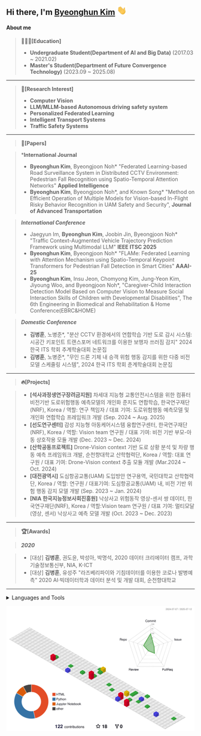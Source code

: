 <h2 align="left">Hi there, I'm <a href="https://www.linkedin.com/in/byeonghun-kim-896831279/" target="_blank" rel="noopener noreferrer">Byeonghun Kim</a> <img src="https://raw.githubusercontent.com/ABSphreak/ABSphreak/master/gifs/Hi.gif" height="25" max-width:100%/>
  
#### About me
> **👨🏼‍🎓[Education]**
> - **Undergraduate Student(Department of AI and Big Data)** (2017.03 ~ 2021.02)
> - **Master's Student(Department of Future Convergence Technology)** (2023.09 ~ 2025.08)
---
> **🔎[Research Interest]**
> - **Computer Vision**
> - **LLM/MLLM-based Autonomous driving safety system**
> - **Personalized Federated Learning**
> - **Intelligent Transport Systems**
> - **Traffic Safety Systems**
---
> **📃[Papers]**

> ***International Journal**
> - **Byeonghun Kim**, Byeongjoon Noh* "Federated Learning-based Road Surveillance System in Distributed CCTV Environment: Pedestrian Fall Recognition using Spatio-Temporal Attention Networks" **Applied Intelligence**
> - **Byeonghun Kim**, Byeongjoon Noh*, and Known Song* "Method on Efficient Operation of Multiple Models for Vision-based In-Flight Risky Behavior Recognition in UAM Safety and Security", **Journal of Advanced Transportation**

> ***International Conference***
> - Jaegyun Im, **Byeonghun Kim**, Joobin Jin, Byeongjoon Noh* "Traffic Context-Augmented Vehicle Trajectory Prediction Framework using Multimodal LLM" **IEEE ITSC 2025**
> - **Byeonghun Kim**, Byeongjoon Noh* "FLAMe: Federated Learning with Attention Mechanism using Spatio-Temporal Keypoint Transformers for Pedestrian Fall Detection in Smart Cities" **AAAI-25**
> - **Byeonghun Kim**, Insu Jeon, Chomyong Kim, Jung-Yeon Kim, Jiyoung Woo, and Byeongjoon Noh*, "Caregiver-Child Interaction Detection Model Based on Computer Vision to Measure Social Interaction Skills of Children with Developmental Disabilities", The 6th Engineering in Biomedical and Rehabilitation & Home Conference(EBRC&HOME)

> ***Domestic Conference***
> - **김병훈**, 노병준*, "분산 CCTV 환경에서의 연합학습 기반 도로 감시 시스템: 시공간 키포인트 트랜스포머 네트워크를 이용한 보행자 쓰러짐 감지" 2024 한국 ITS 학회 추계학술대회 논문집
> - **김병훈**, 노병준*, "무인 드론 기체 내 승객 위험 행동 감지를 위한 다중 비전 모델 스케줄링 시스템", 2024 한국 ITS 학회 춘계학술대회 논문집
---
> **🔥[Projects]**

> - **[석사과정생연구장려금지원]** 차세대 지능형 교통안전시스템을 위한 컴퓨터 비전기반 도로위험행동 예측모델의 개인화 준지도 연합학습, 한국연구재단(NRF), Korea / 역할: 연구 책임자 / 대표 기여: 도로위험행동 예측모델 및 개인화 연합학습 프레임워크 개발 (Sep. 2024 ~ Aug. 2025)
> - **[선도연구센터]** 감성 지능형 아동케어시스템 융합연구센터, 한국연구재단(NRF), Korea / 역할: Vision team 연구원 / 대표 기여: 비전 기반 부모-아동 상호작용 모듈 개발 (Dec. 2023 ~ Dec. 2024)
> - **[산학공동프로젝트]** Drone-Vision context 기반 도로 상황 분석 및 차량 행동 예측 프레임워크 개발, 순천향대학교 산학협력단, Korea / 역할: 대표 연구원 / 대표 기여: Drone-Vision context 추출 모듈 개발 (Mar.2024 ~ Oct. 2024)
> - **[대전광역시]** 도심항공교통(UAM) 도입방안 연구용역, 국민대학교 산학협력단, Korea / 역할: 연구원 / 대표기여: 도심항공교통(UAM) 내, 비전 기반 위험 행동 감지 모델 개발 (Sep. 2023 ~ Jan. 2024)
> - **[NIA 한국지능정보사회진흥원]** 낙상사고 위험동작 영상-센서 쌍 데이터, 한국연구재단(NRF), Korea / 역할:Vision team 연구원 / 대표 기여: 멀티모달(영상, 센서) 낙상사고 예측 모델 개발 (Oct. 2023 ~ Dec. 2023)
---
> **🏆[Awards]**

> ***2020***

> - [대상] **김병훈**, 권도윤, 박성아, 박명석, 2020 데이터 크리에이터 캠프, 과학기술정보통신부, NIA, K-ICT
> - [대상] **김병훈**, 유성주 "라즈베리파이와 기침데이터를 이용한 코로나 발병예측" 2020 AI·빅데이터학과 데이터 분석 및 개발 대회, 순천향대학교
---
<details>
  <summary>Languages and Tools</summary>&nbsp;
  
  <code><img height="25" src="svg/windows10.svg" alt="Windows"></code>
  <code><img height="25" src="svg/linux.svg" alt="Linux"></code>
  <code><img height="25" src="svg/anaconda.svg" alt="Anaconda"></code>
  <code><img height="25" src="svg/overleaf.svg" alt="Overleaf"></code>
  <code><img height="25" src="svg/python.svg" alt="Python"></code>
  <code><img height="25" src="svg/r.svg" alt="R"></code>
  <code><img height="25" src="svg/pytorch.svg" alt="Pytorch"></code>
  <code><img height="25" src="svg/keras.svg" alt="Keras"></code>
  <code><img height="25" src="svg/tensorflow.svg" alt="Tensorflow"></code>
  <code><img height="25" src="svg/opencv.svg" alt="OpenCV"></code>
  <code><img height="25" src="svg/scikitlearn.svg" alt="Scikitlearn"></code>
  <code><img height="25" src="svg/numpy.svg" alt="Numpy"></code>
  <code><img height="25" src="svg/pandas.svg" alt="Pandas"></code>
</details>


![](./profile-3d-contrib/profile-gitblock.svg)

